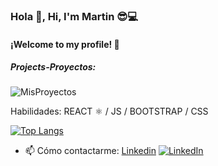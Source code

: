 ### Hola 👋, Hi, I'm Martin 😎💻
#### ¡Welcome to my profile! 👋
##### Projects-Proyectos:
![MisProyectos](https://raw.githubusercontent.com/MartinCoimbra/MartinCoimbra/main/proyectos.gif)


Habilidades:  REACT ⚛️ / JS / BOOTSTRAP / CSS

[![Top Langs](https://github-readme-stats.vercel.app/api/top-langs/?username=MartinCoimbra&layout=compact&theme=radical)](https://github.com/anuraghazra/github-readme-stats)


- 📫 Cómo contactarme: [Linkedin](https://www.linkedin.com/in/martincoimbra/) [![LinkedIn](https://avatars.githubusercontent.com/u/357098?s=26&v=4)](https://www.linkedin.com/in/MartinCoimbra/)

<!--
[<img src='https://cdn.jsdelivr.net/npm/simple-icons@3.0.1/icons/github.svg' alt='github' height='40'>](https://github.com/MartinCoimbra)  [<img src='https://cdn.jsdelivr.net/npm/simple-icons@3.0.1/icons/linkedin.svg' alt='linkedin' height='40'>](https://www.linkedin.com/in/MartinCoimbra/)  [<img src='https://cdn.jsdelivr.net/npm/simple-icons@3.0.1/icons/facebook.svg' alt='facebook' height='40'>](https://www.facebook.com/MartinCoimbra)  [<img src='https://cdn.jsdelivr.net/npm/simple-icons@3.0.1/icons/instagram.svg' alt='instagram' height='40'>](https://www.instagram.com/martin_coimbra/)  -->
